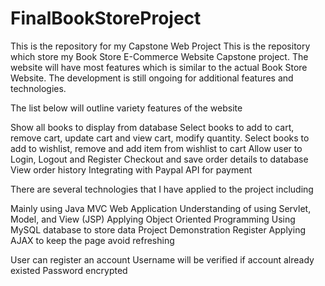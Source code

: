 # FinalBookStoreProject
 This is the repository for my Capstone Web Project
This is the repository which store my Book Store E-Commerce Website Capstone project. The website will have most features which is similar to the actual Book Store Website. The development is still ongoing for additional features and technologies.

The list below will outline variety features of the website

Show all books to display from database
Select books to add to cart, remove cart, update cart and view cart, modify quantity.
Select books to add to wishlist, remove and add item from wishlist to cart
Allow user to Login, Logout and Register
Checkout and save order details to database
View order history
Integrating with Paypal API for payment 

There are several technologies that I have applied to the project including

Mainly using Java MVC Web Application
Understanding of using Servlet, Model, and View (JSP)
Applying Object Oriented Programming
Using MySQL database to store data
Project Demonstration Register
Applying AJAX to keep the page avoid refreshing


User can register an account
Username will be verified if account already existed
Password encrypted

